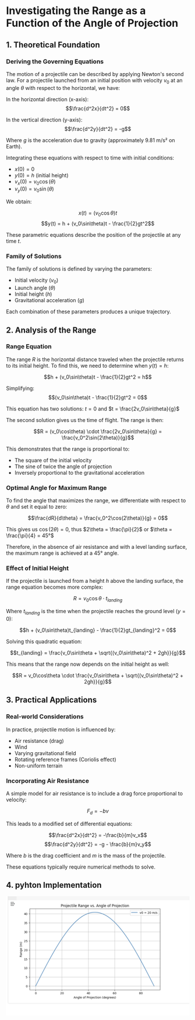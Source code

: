 # Investigating the Range as a Function of the Angle of Projection

## 1. Theoretical Foundation

### Deriving the Governing Equations

The motion of a projectile can be described by applying Newton's second law. For a projectile launched from an initial position with velocity $v_0$ at an angle $\theta$ with respect to the horizontal, we have:

In the horizontal direction (x-axis):
$$\frac{d^2x}{dt^2} = 0$$

In the vertical direction (y-axis):
$$\frac{d^2y}{dt^2} = -g$$

Where $g$ is the acceleration due to gravity (approximately 9.81 m/s² on Earth).

Integrating these equations with respect to time with initial conditions:
- $x(0) = 0$
- $y(0) = h$ (initial height)
- $v_x(0) = v_0\cos(\theta)$
- $v_y(0) = v_0\sin(\theta)$

We obtain:

$$x(t) = (v_0\cos\theta)t$$
$$y(t) = h + (v_0\sin\theta)t - \frac{1}{2}gt^2$$

These parametric equations describe the position of the projectile at any time $t$.

### Family of Solutions

The family of solutions is defined by varying the parameters:
- Initial velocity ($v_0$)
- Launch angle ($\theta$)
- Initial height ($h$)
- Gravitational acceleration ($g$)

Each combination of these parameters produces a unique trajectory.

## 2. Analysis of the Range

### Range Equation

The range $R$ is the horizontal distance traveled when the projectile returns to its initial height. To find this, we need to determine when $y(t) = h$:

$$h + (v_0\sin\theta)t - \frac{1}{2}gt^2 = h$$

Simplifying:
$$(v_0\sin\theta)t - \frac{1}{2}gt^2 = 0$$

This equation has two solutions: $t = 0$ and $t = \frac{2v_0\sin\theta}{g}$

The second solution gives us the time of flight. The range is then:

$$R = (v_0\cos\theta) \cdot \frac{2v_0\sin\theta}{g} = \frac{v_0^2\sin(2\theta)}{g}$$

This demonstrates that the range is proportional to:
- The square of the initial velocity
- The sine of twice the angle of projection
- Inversely proportional to the gravitational acceleration

### Optimal Angle for Maximum Range

To find the angle that maximizes the range, we differentiate with respect to $\theta$ and set it equal to zero:

$$\frac{dR}{d\theta} = \frac{v_0^2\cos(2\theta)}{g} = 0$$

This gives us $\cos(2\theta) = 0$, thus $2\theta = \frac{\pi}{2}$ or $\theta = \frac{\pi}{4} = 45°$

Therefore, in the absence of air resistance and with a level landing surface, the maximum range is achieved at a 45° angle.

### Effect of Initial Height

If the projectile is launched from a height $h$ above the landing surface, the range equation becomes more complex:

$$R = v_0\cos\theta \cdot t_{landing}$$

Where $t_{landing}$ is the time when the projectile reaches the ground level ($y = 0$):

$$h + (v_0\sin\theta)t_{landing} - \frac{1}{2}gt_{landing}^2 = 0$$

Solving this quadratic equation:

$$t_{landing} = \frac{v_0\sin\theta + \sqrt{(v_0\sin\theta)^2 + 2gh}}{g}$$

This means that the range now depends on the initial height as well:

$$R = v_0\cos\theta \cdot \frac{v_0\sin\theta + \sqrt{(v_0\sin\theta)^2 + 2gh}}{g}$$

## 3. Practical Applications

### Real-world Considerations

In practice, projectile motion is influenced by:
- Air resistance (drag)
- Wind
- Varying gravitational field
- Rotating reference frames (Coriolis effect)
- Non-uniform terrain

### Incorporating Air Resistance

A simple model for air resistance is to include a drag force proportional to velocity:

$$F_d = -bv$$

This leads to a modified set of differential equations:

$$\frac{d^2x}{dt^2} = -\frac{b}{m}v_x$$
$$\frac{d^2y}{dt^2} = -g - \frac{b}{m}v_y$$

Where $b$ is the drag coefficient and $m$ is the mass of the projectile.

These equations typically require numerical methods to solve.

## 4.  pyhton Implementation
![alt text](<Ekran Resmi 2025-03-20 15.01.20.png>)